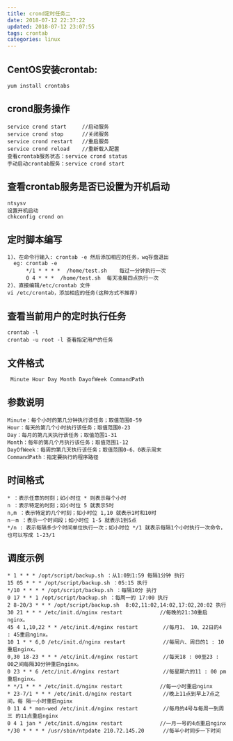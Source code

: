 ```yaml
---
title: crond定时任务二
date: 2018-07-12 22:37:22
updated: 2018-07-12 23:07:55
tags: crontab
categories: linux
---
```

## CentOS安装crontab:
    yum install crontabs
## crond服务操作
    service crond start     //启动服务
    service crond stop      //关闭服务
    service crond restart   //重启服务
    service crond reload    //重新载入配置
    查看crontab服务状态：service crond status
    手动启动crontab服务：service crond start
## 查看crontab服务是否已设置为开机启动
    ntsysv
    设置开机启动
    chkconfig crond on
## 定时脚本编写
    1)、在命令行输入: crontab -e 然后添加相应的任务，wq存盘退出
      eg: crontab -e 
          */1 * * * *  /home/test.sh	每过一分钟执行一次
          0 4 * * *  /home/test.sh  每天凌晨四点执行一次
    2)、直接编辑/etc/crontab 文件
    vi /etc/crontab，添加相应的任务(这种方式不推荐)
## 查看当前用户的定时执行任务
    crontab -l
    crontab -u root -l 查看指定用户的任务
## 文件格式
     Minute Hour Day Month DayofWeek CommandPath
## 参数说明
    Minute：每个小时的第几分钟执行该任务；取值范围0-59
    Hour：每天的第几个小时执行该任务；取值范围0-23
    Day：每月的第几天执行该任务；取值范围1-31
    Month：每年的第几个月执行该任务；取值范围1-12
    DayOfWeek：每周的第几天执行该任务；取值范围0-6，0表示周末
    CommandPath：指定要执行的程序路径
## 时间格式
    * ：表示任意的时刻；如小时位 * 则表示每个小时
    n ：表示特定的时刻；如小时位 5 就表示5时
    n,m ：表示特定的几个时刻；如小时位 1,10 就表示1时和10时
    n－m ：表示一个时间段；如小时位 1-5 就表示1到5点
    */n : 表示每隔多少个时间单位执行一次；如小时位 */1 就表示每隔1个小时执行一次命令，也可以写成 1-23/1
## 调度示例
    * 1 * * * /opt/script/backup.sh ：从1:0到1:59 每隔1分钟 执行
    15 05 * * * /opt/script/backup.sh ：05:15 执行
    */10 * * * * /opt/script/backup.sh ：每隔10分 执行
    0 17 * * 1 /opt/script/backup.sh ：每周一的 17:00 执行
    2 8-20/3 * * * /opt/script/backup.sh  8:02,11:02,14:02,17:02,20:02 执行
    30 21 * * * /etc/init.d/nginx restart            //每晚的21:30重启 nginx。
    45 4 1,10,22 * * /etc/init.d/nginx restart        //每月1、 10、22日的4 : 45重启nginx。
    10 1 * * 6,0 /etc/init.d/nginx restart            //每周六、周日的1 : 10重启nginx。
    0,30 18-23 * * * /etc/init.d/nginx restart        //每天18 : 00至23 : 00之间每隔30分钟重启nginx。
    0 23 * * 6 /etc/init.d/nginx restart              //每星期六的11 : 00 pm重启nginx。
    * */1 * * * /etc/init.d/nginx restart            //每一小时重启nginx
    * 23-7/1 * * * /etc/init.d/nginx restart          //晚上11点到早上7点之间，每 隔一小时重启nginx
    0 11 4 * mon-wed /etc/init.d/nginx restart        //每月的4号与每周一到周三 的11点重启nginx
    0 4 1 jan * /etc/init.d/nginx restart            //一月一号的4点重启nginx
    */30 * * * * /usr/sbin/ntpdate 210.72.145.20      //每半小时同步一下时间